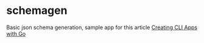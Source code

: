 # schemagen
Basic json schema generation, sample app for this article [Creating CLI Apps with Go](https://www.erratline.com/posts/create-cli-apps)
